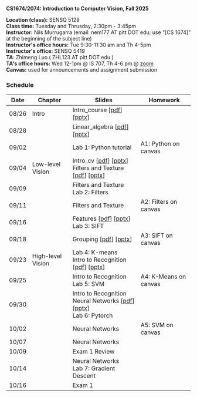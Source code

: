 
**CS1674/2074: Introduction to Computer Vision, Fall 2025**

**Location (class):** SENSQ 5129<br>
**Class time:** Tuesday and Thrusday, 2:30pm - 3:45pm<br>
**Instructor:** Nils Murrugarra (email: nem177 AT pitt DOT edu; use "[CS 1674]" at the beginning of the subject line)<br>
**Instructor's office hours:** Tue 9:30-11:30 am and Th 4-5pm<br>
**Instructor's office:** SENSQ 5419<br>
**TA**: Zhimeng Luo ( ZHL123 AT pitt DOT edu )<br>
**TA's office hours:** Wed 12-1pm @ IS 707, Th 4-6 pm @ [zoom](https://pitt.zoom.us/j/3296643923)<br>
**Canvas:** used for announcements and assignment submission<br>

### Schedule

Date        | Chapter           | Slides                                                                                                                                                                                                                                                                                                                                                                | Homework
----------- |-------------------|-----------------------------------------------------------------------------------------------------------------------------------------------------------------------------------------------------------------------------------------------------------------------------------------------------------------------------------------------------------------------| -----------
08/26       | Intro             | Intro_course [[pdf](https://sites.pitt.edu/~nem177/courses/fall25_cs1674/lec_1.intro_course.pdf)] [[pptx](https://sites.pitt.edu/~nem177/courses/fall25_cs1674/lec_1.intro_course.pptx)]                                                                                                                                                                              |
08/28       |                   | Linear_algebra [[pdf](https://sites.pitt.edu/~nem177/courses/fall25_cs1674/lec_1.linear_algebra.pdf)] [[pptx](https://sites.pitt.edu/~nem177/courses/fall25_cs1674/lec_1.linear_algebra.pptx)]                                                                                                                                                                        | 
09/02       |                   | Lab 1: Python tutorial                                                                                                                                                                                                                                                                                                                                                | A1: Python on canvas
09/04       | Low-level Vision  | Intro_cv [[pdf](https://sites.pitt.edu/~nem177/courses/fall25_cs1674/lec_2.intro_cv.pdf)] [[pptx](https://sites.pitt.edu/~nem177/courses/fall25_cs1674/lec_2.intro_cv.pptx)]<br>Filters and Texture [[pdf](https://sites.pitt.edu/~nem177/courses/fall25_cs1674/lec_3.filters.pdf)] [[pptx](https://sites.pitt.edu/~nem177/courses/fall25_cs1674/lec_3.filters.pptx)] | 
09/09       |                   | Filters and Texture<br>Lab 2: Filters                                                                                                                                                                                                                                                                                                                                 | 
09/11       |                   | Filters and Texture                                                                                                                                                                                                                                                                                                                                                   | A2: Filters on canvas
09/16       |                   | Features [[pdf](https://sites.pitt.edu/~nem177/courses/fall25_cs1674/lec_4.features.pdf)] [[pptx](https://sites.pitt.edu/~nem177/courses/fall25_cs1674/lec_4.features.pptx)]<br>Lab 3: SIFT                                                                                                                                                                           |
09/18       |                   | Grouping [[pdf](https://sites.pitt.edu/~nem177/courses/fall25_cs1674/lec_5.grouping.pdf)] [[pptx](https://sites.pitt.edu/~nem177/courses/fall25_cs1674/lec_5.grouping.pptx)]                                                                                                                                                                                          | A3: SIFT on canvas
09/23       | High-level Vision | Lab 4: K-means<br>Intro to Recognition [[pdf](https://sites.pitt.edu/~nem177/courses/fall25_cs1674/lec_6.recognition.pdf)] [[pptx](https://sites.pitt.edu/~nem177/courses/fall25_cs1674/lec_6.recognition.pptx)]                                                                                                                                                      |
09/25       |                   | Intro to Recognition<br>Lab 5: SVM                                                                                                                                                                                                                                                                                                                                    | A4: K-Means on canvas 
09/30       |                   | Intro to Recognition<br>Neural Networks [[pdf](https://sites.pitt.edu/~nem177/courses/fall25_cs1674/lec_7.nns.pdf)] [[pptx](https://sites.pitt.edu/~nem177/courses/fall25_cs1674/lec_7.nns.pptx)]<br>Lab 6: Pytorch                                                                                                                                                   | 
10/02       |                   | Neural Networks                                                                                                                                                                                                                                                                                                                            | A5: SVM on canvas
10/07       |                   | Neural Networks                                                                                                                                                                                                                                                                                                                                                       |
10/09       |                   | Exam 1 Review                                                                                                                                                                                                                                                                                                                                                         |
10/14       |                   | Neural Networks<br>Lab 7: Gradient Descent          |
10/16       |                   | Exam 1          |
